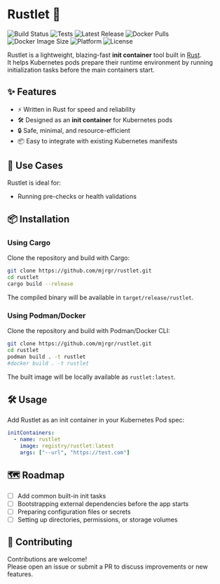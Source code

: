 # Rustlet 🦀


![Build Status](https://github.com/mjrgr/rustlet/actions/workflows/build.yml/badge.svg?branch=main)
![Tests](https://img.shields.io/github/actions/workflow/status/mjrgr/rustlet/build.yml?label=tests&branch=main)
![Latest Release](https://img.shields.io/github/v/release/mjrgr/rustlet)
![Docker Pulls](https://img.shields.io/docker/pulls/mehdijrgr/rustlet?logo=docker)
![Docker Image Size](https://img.shields.io/docker/image-size/mehdijrgr/rustlet/latest?label=image%20size)
![Platform](https://img.shields.io/badge/platform-linux%20%7C%20macOS%20%7C%20windows-lightgrey)
![License](https://img.shields.io/github/license/mjrgr/rustlet)

Rustlet is a lightweight, blazing-fast **init container** tool built in [Rust](https://www.rust-lang.org/).  
It helps Kubernetes pods prepare their runtime environment by running initialization tasks before the main containers start.

## ✨ Features
- ⚡ Written in Rust for speed and reliability
- 🛠️ Designed as an **init container** for Kubernetes pods
- 🔒 Safe, minimal, and resource-efficient
- 📦 Easy to integrate with existing Kubernetes manifests

## 🚀 Use Cases
Rustlet is ideal for:
- Running pre-checks or health validations

## 📦 Installation

### Using Cargo

Clone the repository and build with Cargo:

```bash
git clone https://github.com/mjrgr/rustlet.git
cd rustlet
cargo build --release
```

The compiled binary will be available in `target/release/rustlet`.

### Using Podman/Docker

Clone the repository and build with Podman/Docker CLI:

```bash
git clone https://github.com/mjrgr/rustlet.git
cd rustlet
podman build . -t rustlet
#docker build . -t rustlet
```

The built image will be locally available as `rustlet:latest`.

## 🛠️ Usage

Add Rustlet as an init container in your Kubernetes Pod spec:

```yaml
initContainers:
  - name: rustlet
    image: registry/rustlet:latest
    args: ["--url", "https://test.com"]
```

## 🗺️ Roadmap
- [ ] Add common built-in init tasks
- [ ] Bootstrapping external dependencies before the app starts
- [ ] Preparing configuration files or secrets
- [ ] Setting up directories, permissions, or storage volumes

## 🤝 Contributing
Contributions are welcome!  
Please open an issue or submit a PR to discuss improvements or new features.
